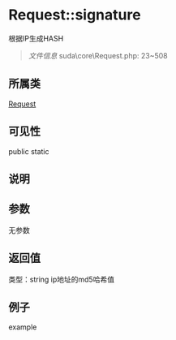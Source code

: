# Request::signature
根据IP生成HASH
> *文件信息* suda\core\Request.php: 23~508
## 所属类 

[Request](../Request.md)

## 可见性

  public  static
## 说明



## 参数

无参数
## 返回值
 
类型：string
 ip地址的md5哈希值
## 例子

example